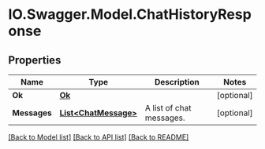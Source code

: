 # IO.Swagger.Model.ChatHistoryResponse
## Properties

Name | Type | Description | Notes
------------ | ------------- | ------------- | -------------
**Ok** | [**Ok**](Ok.md) |  | [optional] 
**Messages** | [**List&lt;ChatMessage&gt;**](ChatMessage.md) | A list of chat messages. | [optional] 

[[Back to Model list]](../README.md#documentation-for-models) [[Back to API list]](../README.md#documentation-for-api-endpoints) [[Back to README]](../README.md)

